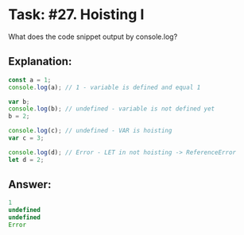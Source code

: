 # Task: #27. Hoisting I

What does the code snippet output by console.log?

## Explanation:

```javascript
const a = 1;
console.log(a); // 1 - variable is defined and equal 1

var b;
console.log(b); // undefined - variable is not defined yet
b = 2;

console.log(c); // undefined - VAR is hoisting
var c = 3;

console.log(d); // Error - LET in not hoisting -> ReferenceError
let d = 2;
```

## Answer:

```javascript
1
undefined
undefined
Error
```

